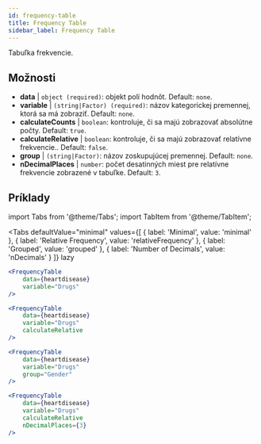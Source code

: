 ```yaml
---
id: frequency-table
title: Frequency Table
sidebar_label: Frequency Table
---
```


Tabuľka frekvencie.

## Možnosti

* __data__ | `object (required)`: objekt polí hodnôt. Default: `none`.
* __variable__ | `(string|Factor) (required)`: názov kategorickej premennej, ktorá sa má zobraziť. Default: `none`.
* __calculateCounts__ | `boolean`: kontroluje, či sa majú zobrazovať absolútne počty. Default: `true`.
* __calculateRelative__ | `boolean`: kontroluje, či sa majú zobrazovať relatívne frekvencie.. Default: `false`.
* __group__ | `(string|Factor)`: názov zoskupujúcej premennej. Default: `none`.
* __nDecimalPlaces__ | `number`: počet desatinných miest pre relatívne frekvencie zobrazené v tabuľke. Default: `3`.


## Príklady

import Tabs from '@theme/Tabs';
import TabItem from '@theme/TabItem';

<Tabs
    defaultValue="minimal"
    values={[
        { label: 'Minimal', value: 'minimal' },
        { label: 'Relative Frequency', value: 'relativeFrequency' },
        { label: 'Grouped', value: 'grouped' },
        { label: 'Number of Decimals', value: 'nDecimals' }
    ]}
    lazy
>

<TabItem value="minimal">

```jsx live
<FrequencyTable
    data={heartdisease} 
    variable="Drugs"
/>
```
</TabItem>

<TabItem value="relativeFrequency">

```jsx live
<FrequencyTable
    data={heartdisease} 
    variable="Drugs"
    calculateRelative
/>
```

</TabItem>

<TabItem value="grouped">

```jsx live
<FrequencyTable
    data={heartdisease} 
    variable="Drugs"
    group="Gender"
/>
```

</TabItem>

<TabItem value="nDecimals">

```jsx live
<FrequencyTable
    data={heartdisease} 
    variable="Drugs"
    calculateRelative 
    nDecimalPlaces={3}
/>
```

</TabItem>

</Tabs>
